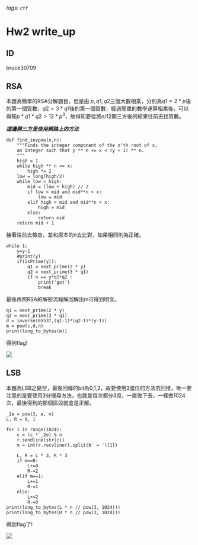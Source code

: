 ###### tags: `ctf`
# Hw2 write_up

## ID
bruce30709
## RSA
本題為簡單的RSA分解題目，但是由$\ p,q1,q2$三個大數相乘，分別為$q1=2 * p$後的第一個質數，$q2=3 * q1$後的第一個質數，經過簡單的數學運算相乘後，可以得知$p * q1 * q2 > 12 * p^3$，故得知要從將$n/12$開三方後的結果往前去找質數。

***這邊開三方是使用網路上的方法***
```python=
def find_invpow(x,n):
    """Finds the integer component of the n'th root of x,
    an integer such that y ** n <= x < (y + 1) ** n.
    """
    high = 1
    while high ** n <= x:
        high *= 2
    low = long(high/2)
    while low < high:
        mid = (low + high) // 2
        if low < mid and mid**n < x:
            low = mid
        elif high > mid and mid**n > x:
            high = mid
        else:
            return mid
    return mid + 1

```
接著往前去檢查，並和原本的$n$去比對，如果相同則為正確。

```python=
while 1:
    y=y-1
    #print(y)
    if(isPrime(y)):
        q1 = next_prime(2 * y)
        q2 = next_prime(3 * q1)
        if n == y*q1*q2 :
            print('got')
            break
```

最後再照RSA的解密流程解回解出m可得到明文。
```python=
q1 = next_prime(2 * y)
q2 = next_prime(3 * q1)            
d = inverse(65537,(q1-1)*(q2-1)*(y-1))
m = pow(c,d,n)
print(long_to_bytes(m))
```
得到flag!

![](https://i.imgur.com/MENnmno.png)



## LSB
本題為LSB之變型，最後回傳的bit為0,1,2，故要使用3進位的方法去回推，唯一要注意的是要使用3分搜尋方法，也就是每次都分3段，一直做下去，一樣做1024次，最後得到的那個區段就會是正解。
```python=
_2e = pow(3, e, n)
L, R = 0, 1

for i in range(1024):
    c = (c * _2e) % n
    r.sendline(str(c))
    m = int(r.recvline().split(b' = ')[1])
    
    L, R = L * 3, R * 3
    if m==0:
        L+=0
        R-=2
    elif m==1:
        L+=1
        R-=1
    else:
        L+=2
        R-=0
print(long_to_bytes(L * n // pow(3, 1024)))
print(long_to_bytes(R * n // pow(3, 1024)))
```
得到flag了!

![](https://i.imgur.com/s1dYl9P.png)
